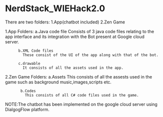 # NerdStack_WIEHack2.0
 There are two folders:
 1.App(chatbot included)
 2.Zen Game

1.App
 Folders: a.Java code file
            Consists of 3 java code files relating to the app interface and its integration with the Bot present at Google cloud server.
      
          b.XML Code files
            These consist of the UI of the app along with that of the bot.
             
          c.drawable
            It consists of all the assets used in the app.

2.Zen Game
  Folders: a.Assets
             This consists of all the assests used in the game such as background music,images,scripts etc.
           
           b.Codes
             This consists of all C# code files used in the game.

NOTE:The chatbot has been implemented on the google cloud server using DialgogFlow platform.